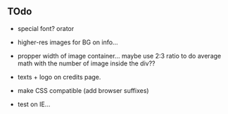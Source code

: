 


## TOdo


 
 
 - special font? orator
 
 - higher-res images for BG on info...
 
 
 - propper width of image container... maybe use 2:3 ratio to do average math with the number of image inside the div??
 
 - texts + logo on credits page.
 
 - make CSS compatible (add browser suffixes)
 
 - test on IE...
 